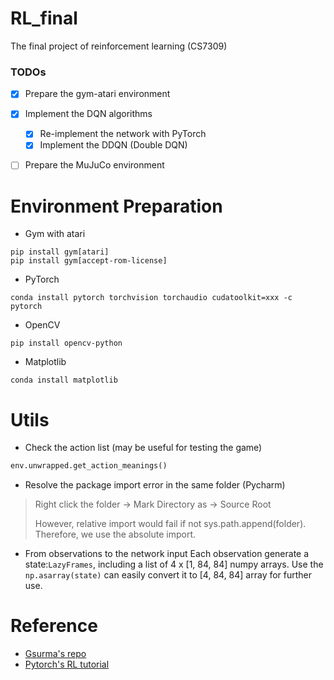 # RL_final

The final project of reinforcement learning (CS7309)

### TODOs
- [x] Prepare the gym-atari environment
- [x] Implement the DQN algorithms
    - [x] Re-implement the network with PyTorch
    - [x] Implement the DDQN (Double DQN)
- [ ] Prepare the MuJuCo environment



# Environment Preparation

- Gym with atari
```shell script
pip install gym[atari]
pip install gym[accept-rom-license]
```

- PyTorch
```shell
conda install pytorch torchvision torchaudio cudatoolkit=xxx -c pytorch
```

- OpenCV
```shell
pip install opencv-python
```

- Matplotlib
```shell
conda install matplotlib
```

# Utils

- Check the action list (may be useful for testing the game)

```python
env.unwrapped.get_action_meanings()
```

- Resolve the package import error in the same folder (Pycharm)

> Right click the folder -> Mark Directory as -> Source Root
> 
> However, relative import would fail if not sys.path.append(folder). Therefore, we use the absolute import. 

- From observations to the network input
Each observation generate a state:`LazyFrames`, including a list of 4 x [1, 84, 84] numpy arrays.
  Use the `np.asarray(state)` can easily convert it to [4, 84, 84] array for further use.
  

# Reference
- [Gsurma's repo](https://github.com/gsurma/atari)
- [Pytorch's RL tutorial](https://pytorch.org/tutorials/intermediate/reinforcement_q_learning.html)
